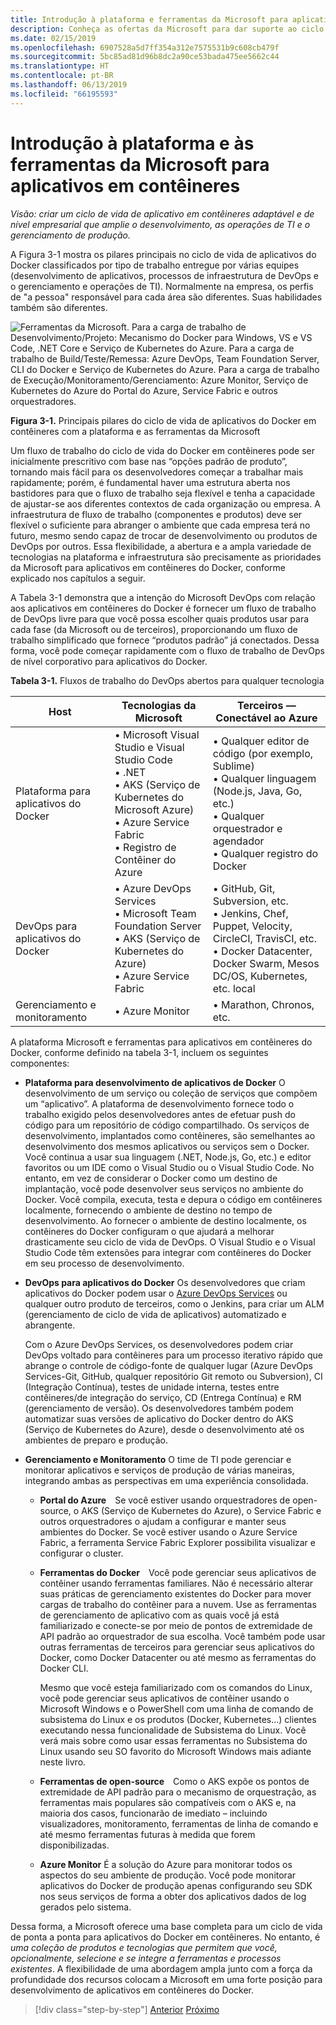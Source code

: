 ```yaml
---
title: Introdução à plataforma e ferramentas da Microsoft para aplicativos em contêineres
description: Conheça as ofertas da Microsoft para dar suporte ao ciclo de vida de aplicativos do Docker.
ms.date: 02/15/2019
ms.openlocfilehash: 6907528a5d7ff354a312e7575531b9c608cb479f
ms.sourcegitcommit: 5bc85ad81d96b8dc2a90ce53bada475ee5662c44
ms.translationtype: HT
ms.contentlocale: pt-BR
ms.lasthandoff: 06/13/2019
ms.locfileid: "66195593"
---
```

# <a name="introduction-to-the-microsoft-platform-andtools-for-containerized-apps"></a>Introdução à plataforma e às ferramentas da Microsoft para aplicativos em contêineres

*Visão: criar um ciclo de vida de aplicativo em contêineres adaptável e de nível empresarial que amplie o desenvolvimento, as operações de TI e o gerenciamento de produção.*

A Figura 3-1 mostra os pilares principais no ciclo de vida de aplicativos do Docker classificados por tipo de trabalho entregue por várias equipes (desenvolvimento de aplicativos, processos de infraestrutura de DevOps e o gerenciamento e operações de TI). Normalmente na empresa, os perfis de "a pessoa" responsável para cada área são diferentes. Suas habilidades também são diferentes.

![Ferramentas da Microsoft. Para a carga de trabalho de Desenvolvimento/Projeto: Mecanismo do Docker para Windows, VS e VS Code, .NET Core e Serviço de Kubernetes do Azure. Para a carga de trabalho de Build/Teste/Remessa: Azure DevOps, Team Foundation Server, CLI do Docker e Serviço de Kubernetes do Azure. Para a carga de trabalho de Execução/Monitoramento/Gerenciamento: Azure Monitor, Serviço de Kubernetes do Azure do Portal do Azure, Service Fabric e outros orquestradores.](./media/image1.png)

**Figura 3-1.** Principais pilares do ciclo de vida de aplicativos do Docker em contêineres com a plataforma e as ferramentas da Microsoft

Um fluxo de trabalho do ciclo de vida do Docker em contêineres pode ser inicialmente prescritivo com base nas “opções padrão de produto”, tornando mais fácil para os desenvolvedores começar a trabalhar mais rapidamente; porém, é fundamental haver uma estrutura aberta nos bastidores para que o fluxo de trabalho seja flexível e tenha a capacidade de ajustar-se aos diferentes contextos de cada organização ou empresa. A infraestrutura de fluxo de trabalho (componentes e produtos) deve ser flexível o suficiente para abranger o ambiente que cada empresa terá no futuro, mesmo sendo capaz de trocar de desenvolvimento ou produtos de DevOps por outros. Essa flexibilidade, a abertura e a ampla variedade de tecnologias na plataforma e infraestrutura são precisamente as prioridades da Microsoft para aplicativos em contêineres do Docker, conforme explicado nos capítulos a seguir.

A Tabela 3-1 demonstra que a intenção do Microsoft DevOps com relação aos aplicativos em contêineres do Docker é fornecer um fluxo de trabalho de DevOps livre para que você possa escolher quais produtos usar para cada fase (da Microsoft ou de terceiros), proporcionando um fluxo de trabalho simplificado que fornece “produtos padrão” já conectados. Dessa forma, você pode começar rapidamente com o fluxo de trabalho de DevOps de nível corporativo para aplicativos do Docker.

**Tabela 3-1.** Fluxos de trabalho do DevOps abertos para qualquer tecnologia

| Host | Tecnologias da Microsoft | Terceiros — Conectável ao Azure |
| ---------------------------| ----------------------------------------------------| --------------------------------------------------------------------------------|
| Plataforma para aplicativos do Docker   | • Microsoft Visual Studio e Visual Studio Code<br /> • .NET<br /> • AKS (Serviço de Kubernetes do Microsoft Azure)<br /> • Azure Service Fabric<br /> • Registro de Contêiner do Azure<br /> | • Qualquer editor de código (por exemplo, Sublime)<br /> • Qualquer linguagem (Node.js, Java, Go, etc.)<br /> • Qualquer orquestrador e agendador<br /> • Qualquer registro do Docker<br /> |
| DevOps para aplicativos do Docker     | • Azure DevOps Services<br /> • Microsoft Team Foundation Server<br /> • AKS (Serviço de Kubernetes do Azure)<br /> • Azure Service Fabric<br /> | • GitHub, Git, Subversion, etc.<br /> • Jenkins, Chef, Puppet, Velocity, CircleCI, TravisCI, etc.<br /> • Docker Datacenter, Docker Swarm, Mesos DC/OS, Kubernetes, etc. local<br /> |
| Gerenciamento e monitoramento  | • Azure Monitor | • Marathon, Chronos, etc.<br />|

A plataforma Microsoft e ferramentas para aplicativos em contêineres do Docker, conforme definido na tabela 3-1, incluem os seguintes componentes:

- **Plataforma para desenvolvimento de aplicativos de Docker** O desenvolvimento de um serviço ou coleção de serviços que compõem um “aplicativo”. A plataforma de desenvolvimento fornece todo o trabalho exigido pelos desenvolvedores antes de efetuar push do código para um repositório de código compartilhado. Os serviços de desenvolvimento, implantados como contêineres, são semelhantes ao desenvolvimento dos mesmos aplicativos ou serviços sem o Docker. Você continua a usar sua linguagem (.NET, Node.js, Go, etc.) e editor favoritos ou um IDE como o Visual Studio ou o Visual Studio Code. No entanto, em vez de considerar o Docker como um destino de implantação, você pode desenvolver seus serviços no ambiente do Docker. Você compila, executa, testa e depura o código em contêineres localmente, fornecendo o ambiente de destino no tempo de desenvolvimento. Ao fornecer o ambiente de destino localmente, os contêineres do Docker configuram o que ajudará a melhorar drasticamente seu ciclo de vida de DevOps. O Visual Studio e o Visual Studio Code têm extensões para integrar com contêineres do Docker em seu processo de desenvolvimento.

- **DevOps para aplicativos do Docker** Os desenvolvedores que criam aplicativos do Docker podem usar o [Azure DevOps Services](https://azure.microsoft.com/services/devops/) ou qualquer outro produto de terceiros, como o Jenkins, para criar um ALM (gerenciamento de ciclo de vida de aplicativos) automatizado e abrangente.

  Com o Azure DevOps Services, os desenvolvedores podem criar DevOps voltado para contêineres para um processo iterativo rápido que abrange o controle de código-fonte de qualquer lugar (Azure DevOps Services-Git, GitHub, qualquer repositório Git remoto ou Subversion), CI (Integração Contínua), testes de unidade interna, testes entre contêineres/de integração do serviço, CD (Entrega Contínua) e RM (gerenciamento de versão). Os desenvolvedores também podem automatizar suas versões de aplicativo do Docker dentro do AKS (Serviço de Kubernetes do Azure), desde o desenvolvimento até os ambientes de preparo e produção.

- **Gerenciamento e Monitoramento** O time de TI pode gerenciar e monitorar aplicativos e serviços de produção de várias maneiras, integrando ambas as perspectivas em uma experiência consolidada.

  - **Portal do Azure** Se você estiver usando orquestradores de open-source, o AKS (Serviço de Kubernetes do Azure), o Service Fabric e outros orquestradores o ajudam a configurar e manter seus ambientes do Docker. Se você estiver usando o Azure Service Fabric, a ferramenta Service Fabric Explorer possibilita visualizar e configurar o cluster.

  - **Ferramentas do Docker** Você pode gerenciar seus aplicativos de contêiner usando ferramentas familiares. Não é necessário alterar suas práticas de gerenciamento existentes do Docker para mover cargas de trabalho do contêiner para a nuvem. Use as ferramentas de gerenciamento de aplicativo com as quais você já está familiarizado e conecte-se por meio de pontos de extremidade de API padrão ao orquestrador de sua escolha. Você também pode usar outras ferramentas de terceiros para gerenciar seus aplicativos do Docker, como Docker Datacenter ou até mesmo as ferramentas do Docker CLI. 

    Mesmo que você esteja familiarizado com os comandos do Linux, você pode gerenciar seus aplicativos de contêiner usando o Microsoft Windows e o PowerShell com uma linha de comando de subsistema do Linux e os produtos (Docker, Kubernetes...) clientes executando nessa funcionalidade de Subsistema do Linux. Você verá mais sobre como usar essas ferramentas no Subsistema do Linux usando seu SO favorito do Microsoft Windows mais adiante neste livro.

  - **Ferramentas de open-source** Como o AKS expõe os pontos de extremidade de API padrão para o mecanismo de orquestração, as ferramentas mais populares são compatíveis com o AKS e, na maioria dos casos, funcionarão de imediato – incluindo visualizadores, monitoramento, ferramentas de linha de comando e até mesmo ferramentas futuras à medida que forem disponibilizadas.

  - **Azure Monitor** É a solução do Azure para monitorar todos os aspectos do seu ambiente de produção. Você pode monitorar aplicativos do Docker de produção apenas configurando seu SDK nos seus serviços de forma a obter dos aplicativos dados de log gerados pelo sistema.

Dessa forma, a Microsoft oferece uma base completa para um ciclo de vida de ponta a ponta para aplicativos do Docker em contêineres. No entanto, é *uma coleção de produtos e tecnologias que permitem que você, opcionalmente, selecione e se integre a ferramentas e processos existentes*. A flexibilidade de uma abordagem ampla junto com a força da profundidade dos recursos colocam a Microsoft em uma forte posição para desenvolvimento de aplicativos em contêineres do Docker.

>[!div class="step-by-step"]
>[Anterior](../Docker-application-lifecycle/containers-foundation-for-devops-collaboration.md)
>[Próximo](../design-develop-containerized-apps/index.md)
